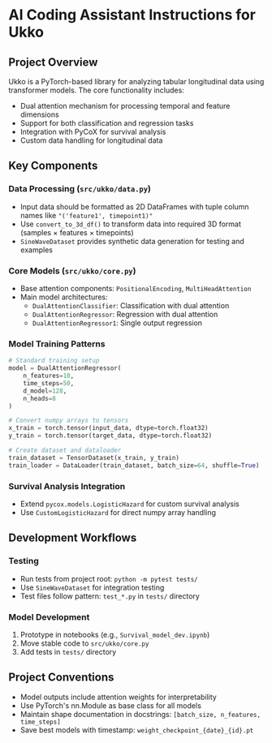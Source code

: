 # AI Coding Assistant Instructions for Ukko

## Project Overview
Ukko is a PyTorch-based library for analyzing tabular longitudinal data using transformer models. The core functionality includes:

- Dual attention mechanism for processing temporal and feature dimensions
- Support for both classification and regression tasks
- Integration with PyCoX for survival analysis
- Custom data handling for longitudinal data

## Key Components

### Data Processing (`src/ukko/data.py`)
- Input data should be formatted as 2D DataFrames with tuple column names like `"('feature1', timepoint1)"`
- Use `convert_to_3d_df()` to transform data into required 3D format (samples × features × timepoints)
- `SineWaveDataset` provides synthetic data generation for testing and examples

### Core Models (`src/ukko/core.py`)
- Base attention components: `PositionalEncoding`, `MultiHeadAttention`
- Main model architectures:
  - `DualAttentionClassifier`: Classification with dual attention
  - `DualAttentionRegressor`: Regression with dual attention
  - `DualAttentionRegressor1`: Single output regression

### Model Training Patterns
```python
# Standard training setup
model = DualAttentionRegressor(
    n_features=10,
    time_steps=50,
    d_model=128,
    n_heads=8
)

# Convert numpy arrays to tensors
x_train = torch.tensor(input_data, dtype=torch.float32)
y_train = torch.tensor(target_data, dtype=torch.float32)

# Create dataset and dataloader
train_dataset = TensorDataset(x_train, y_train)
train_loader = DataLoader(train_dataset, batch_size=64, shuffle=True)
```

### Survival Analysis Integration
- Extend `pycox.models.LogisticHazard` for custom survival analysis
- Use `CustomLogisticHazard` for direct numpy array handling

## Development Workflows

### Testing
- Run tests from project root: `python -m pytest tests/`
- Use `SineWaveDataset` for integration testing
- Test files follow pattern: `test_*.py` in `tests/` directory

### Model Development
1. Prototype in notebooks (e.g., `Survival_model_dev.ipynb`)
2. Move stable code to `src/ukko/core.py`
3. Add tests in `tests/` directory

## Project Conventions
- Model outputs include attention weights for interpretability
- Use PyTorch's nn.Module as base class for all models
- Maintain shape documentation in docstrings: `[batch_size, n_features, time_steps]`
- Save best models with timestamp: `weight_checkpoint_{date}_{id}.pt`
